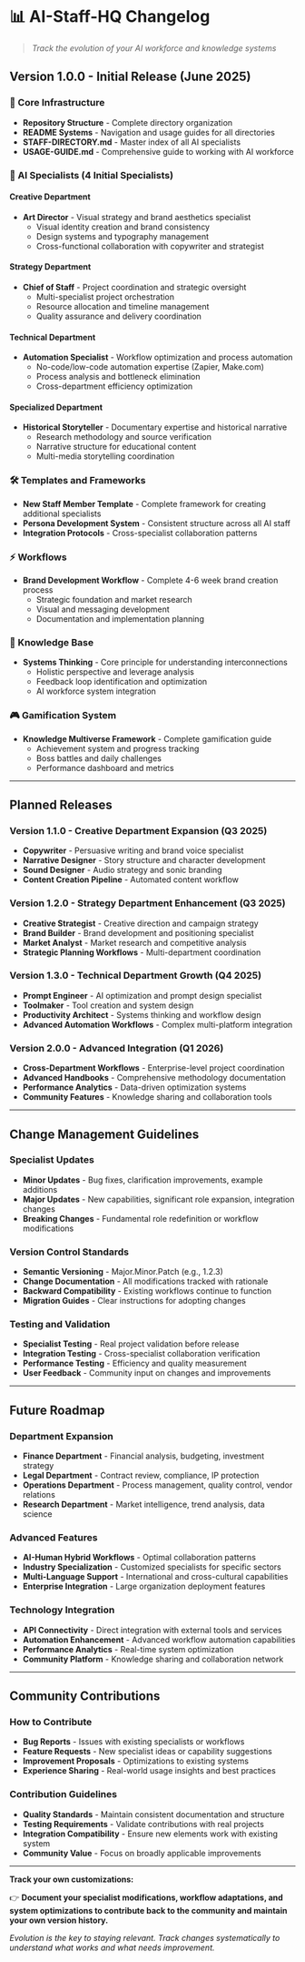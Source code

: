 # 📊 AI-Staff-HQ Changelog

> *Track the evolution of your AI workforce and knowledge systems*

## Version 1.0.0 - Initial Release (June 2025)

### 🏢 Core Infrastructure
- **Repository Structure** - Complete directory organization
- **README Systems** - Navigation and usage guides for all directories
- **STAFF-DIRECTORY.md** - Master index of all AI specialists
- **USAGE-GUIDE.md** - Comprehensive guide to working with AI workforce

### 👥 AI Specialists (4 Initial Specialists)

#### **Creative Department**
- **Art Director** - Visual strategy and brand aesthetics specialist
  - Visual identity creation and brand consistency
  - Design systems and typography management
  - Cross-functional collaboration with copywriter and strategist

#### **Strategy Department**  
- **Chief of Staff** - Project coordination and strategic oversight
  - Multi-specialist project orchestration
  - Resource allocation and timeline management
  - Quality assurance and delivery coordination

#### **Technical Department**
- **Automation Specialist** - Workflow optimization and process automation
  - No-code/low-code automation expertise (Zapier, Make.com)
  - Process analysis and bottleneck elimination
  - Cross-department efficiency optimization

#### **Specialized Department**
- **Historical Storyteller** - Documentary expertise and historical narrative
  - Research methodology and source verification
  - Narrative structure for educational content
  - Multi-media storytelling coordination

### 🛠️ Templates and Frameworks
- **New Staff Member Template** - Complete framework for creating additional specialists
- **Persona Development System** - Consistent structure across all AI staff
- **Integration Protocols** - Cross-specialist collaboration patterns

### ⚡ Workflows
- **Brand Development Workflow** - Complete 4-6 week brand creation process
  - Strategic foundation and market research
  - Visual and messaging development
  - Documentation and implementation planning

### 🧠 Knowledge Base
- **Systems Thinking** - Core principle for understanding interconnections
  - Holistic perspective and leverage analysis
  - Feedback loop identification and optimization
  - AI workforce system integration

### 🎮 Gamification System
- **Knowledge Multiverse Framework** - Complete gamification guide
  - Achievement system and progress tracking
  - Boss battles and daily challenges
  - Performance dashboard and metrics

---

## Planned Releases

### Version 1.1.0 - Creative Department Expansion (Q3 2025)
- **Copywriter** - Persuasive writing and brand voice specialist
- **Narrative Designer** - Story structure and character development
- **Sound Designer** - Audio strategy and sonic branding
- **Content Creation Pipeline** - Automated content workflow

### Version 1.2.0 - Strategy Department Enhancement (Q3 2025)
- **Creative Strategist** - Creative direction and campaign strategy
- **Brand Builder** - Brand development and positioning specialist
- **Market Analyst** - Market research and competitive analysis
- **Strategic Planning Workflows** - Multi-department coordination

### Version 1.3.0 - Technical Department Growth (Q4 2025)
- **Prompt Engineer** - AI optimization and prompt design specialist
- **Toolmaker** - Tool creation and system design
- **Productivity Architect** - Systems thinking and workflow design
- **Advanced Automation Workflows** - Complex multi-platform integration

### Version 2.0.0 - Advanced Integration (Q1 2026)
- **Cross-Department Workflows** - Enterprise-level project coordination
- **Advanced Handbooks** - Comprehensive methodology documentation
- **Performance Analytics** - Data-driven optimization systems
- **Community Features** - Knowledge sharing and collaboration tools

---

## Change Management Guidelines

### **Specialist Updates**
- **Minor Updates** - Bug fixes, clarification improvements, example additions
- **Major Updates** - New capabilities, significant role expansion, integration changes
- **Breaking Changes** - Fundamental role redefinition or workflow modifications

### **Version Control Standards**
- **Semantic Versioning** - Major.Minor.Patch (e.g., 1.2.3)
- **Change Documentation** - All modifications tracked with rationale
- **Backward Compatibility** - Existing workflows continue to function
- **Migration Guides** - Clear instructions for adopting changes

### **Testing and Validation**
- **Specialist Testing** - Real project validation before release
- **Integration Testing** - Cross-specialist collaboration verification
- **Performance Testing** - Efficiency and quality measurement
- **User Feedback** - Community input on changes and improvements

---

## Future Roadmap

### **Department Expansion**
- **Finance Department** - Financial analysis, budgeting, investment strategy
- **Legal Department** - Contract review, compliance, IP protection
- **Operations Department** - Process management, quality control, vendor relations
- **Research Department** - Market intelligence, trend analysis, data science

### **Advanced Features**
- **AI-Human Hybrid Workflows** - Optimal collaboration patterns
- **Industry Specialization** - Customized specialists for specific sectors
- **Multi-Language Support** - International and cross-cultural capabilities
- **Enterprise Integration** - Large organization deployment features

### **Technology Integration**
- **API Connectivity** - Direct integration with external tools and services
- **Automation Enhancement** - Advanced workflow automation capabilities
- **Performance Analytics** - Real-time system optimization
- **Community Platform** - Knowledge sharing and collaboration network

---

## Community Contributions

### **How to Contribute**
- **Bug Reports** - Issues with existing specialists or workflows
- **Feature Requests** - New specialist ideas or capability suggestions
- **Improvement Proposals** - Optimizations to existing systems
- **Experience Sharing** - Real-world usage insights and best practices

### **Contribution Guidelines**
- **Quality Standards** - Maintain consistent documentation and structure
- **Testing Requirements** - Validate contributions with real projects
- **Integration Compatibility** - Ensure new elements work with existing system
- **Community Value** - Focus on broadly applicable improvements

---

**Track your own customizations:**

👉 **Document your specialist modifications, workflow adaptations, and system optimizations to contribute back to the community and maintain your own version history.**

*Evolution is the key to staying relevant. Track changes systematically to understand what works and what needs improvement.*
